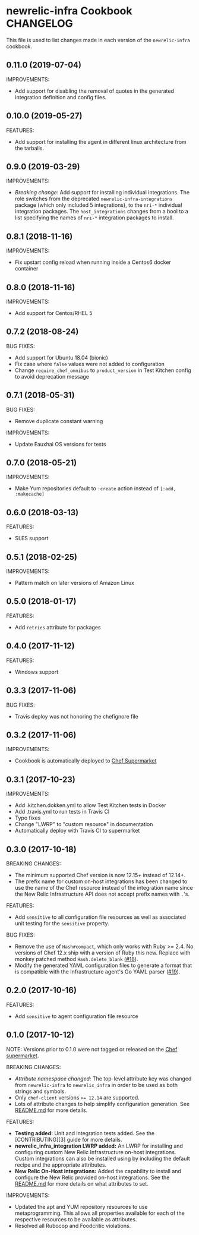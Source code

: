# newrelic-infra Cookbook CHANGELOG

This file is used to list changes made in each version of the `newrelic-infra` cookbook.

## 0.11.0 (2019-07-04)

IMPROVEMENTS:

* Add support for disabling the removal of quotes in the generated 
  integration definition and config files.

## 0.10.0 (2019-05-27)

FEATURES:

* Add support for installing the agent in different linux architecture from the
  tarballs. 

## 0.9.0 (2019-03-29)

IMPROVEMENTS:

* *Breaking change*: Add support for installing individual integrations. The role
  switches from the deprecated `newrelic-infra-integrations` package (which
  only included 5 integrations), to the `nri-*` individual integration
  packages. The `host_integrations` changes from a bool to a list specifying
  the names of `nri-*` integration packages to install.


## 0.8.1 (2018-11-16)

IMPROVEMENTS:

* Fix upstart config reload when running inside a Centos6 docker container

## 0.8.0 (2018-11-16)

IMPROVEMENTS:

* Add support for Centos/RHEL 5

## 0.7.2 (2018-08-24)

BUG FIXES:

* Add support for Ubuntu 18.04 (bionic)
* Fix case where `false` values were not added to configuration
* Change `require_chef_omnibus` to `product_version` in Test Kitchen config to avoid deprecation message

## 0.7.1 (2018-05-31)

BUG FIXES:

* Remove duplicate constant warning

IMPROVEMENTS:

* Update Fauxhai OS versions for tests

## 0.7.0 (2018-05-21)

IMPROVEMENTS:

* Make Yum repositories default to `:create` action instead of `[:add, :makecache]`

## 0.6.0 (2018-03-13)

FEATURES:

* SLES support

## 0.5.1 (2018-02-25)

IMPROVEMENTS:

* Pattern match on later versions of Amazon Linux

## 0.5.0 (2018-01-17)

FEATURES:

* Add `retries` attribute for packages

## 0.4.0 (2017-11-12)

FEATURES:

* Windows support

## 0.3.3 (2017-11-06)

BUG FIXES:

* Travis deploy was not honoring the chefignore file

## 0.3.2 (2017-11-06)

IMPROVEMENTS:

* Cookbook is automatically deployed to [Chef Supermarket](https://supermarket.chef.io/cookbooks/newrelic-infra)

## 0.3.1 (2017-10-23)

IMPROVEMENTS:

* Add .kitchen.dokken.yml to allow Test Kitchen tests in Docker
* Add .travis.yml to run tests in Travis CI
* Typo fixes
* Change "LWRP" to "custom resource" in documentation
* Automatically deploy with Travis CI to supermarket

## 0.3.0 (2017-10-18)

BREAKING CHANGES:

* The minimum supported Chef version is now 12.15+ instead of 12.14+.
* The prefix name for custom on-host integrations has been changed to use the name of the Chef resource instead of the integration name since the New Relic Infrastructure API does not accept prefix names with `.`'s.

FEATURES:

* Add `sensitive` to all configuration file resources as well as associated unit testing for the `sensitive` property.

BUG FIXES:

* Remove the use of `Hash#compact`, which only works with Ruby >= 2.4. No versions of Chef 12.x ship with a version of Ruby this new. Replace with monkey patched method `Hash.delete_blank` ([#18](https://github.com/newrelic/infrastructure-agent-chef/issues/18)).
* Modify the generated YAML configuration files to generate a format that is compatible with the Infrastructure agent's Go YAML parser ([#19](https://github.com/newrelic/infrastructure-agent-chef/issues/19)).

## 0.2.0 (2017-10-16)

FEATURES:

* Add `sensitive` to agent configuration file resource

## 0.1.0 (2017-10-12)

NOTE: Versions prior to 0.1.0 were not tagged or released on the [Chef supermarket](https://supermarket.chef.io).

BREAKING CHANGES:

* *Attribute namespace changed:* The top-level attribute key was changed from `newrelic-infra` to `newrelic_infra` in order to be used as both strings and symbols.
* Only `chef-client` versions `>= 12.14` are supported.
* Lots of attribute changes to help simplify configuration generation. See [README.md](README.md) for more details.

FEATURES:

* **Testing added:** Unit and integration tests added. See the [CONTRIBUTING][3] guide for more details.
* **newrelic\_infra\_integration LWRP added:** An LWRP for installing and configuring custom New Relic Infrastructure on-host integrations. Custom integrations can also be installed using by including the default recipe and the appropriate attributes.
* **New Relic On-Host integrations:** Added the capability to install and configure the New Relic provided on-host integrations. See the [README.md](README.md) for more details on what attributes to set.

IMPROVEMENTS:

* Updated the apt and YUM repository resources to use metaprogramming. This allows all properties available for each of the respective resources to be available as attributes.
* Resolved all Rubocop and Foodcritic violations.
